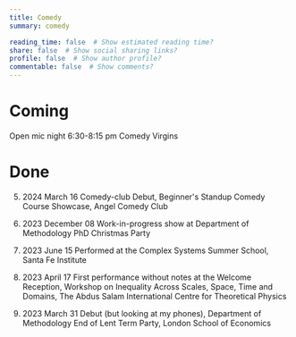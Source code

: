 ```yaml
---
title: Comedy
summary: comedy

reading_time: false  # Show estimated reading time?
share: false  # Show social sharing links?
profile: false  # Show author profile?
commentable: false  # Show comments?
---
```


# Coming 

Open mic night 6:30-8:15 pm Comedy Virgins


# Done

5. 2024 March 16 Comedy-club Debut, Beginner's Standup Comedy Course Showcase, Angel Comedy Club

4. 2023 December 08 Work-in-progress show at Department of Methodology PhD Christmas Party
   
3. 2023 June 15 Performed at the Complex Systems Summer School, Santa Fe Institute

2. 2023 April 17 First performance without notes at the Welcome Reception, Workshop on Inequality Across Scales, Space, Time and Domains, The Abdus Salam International Centre for Theoretical Physics

1. 2023 March 31 Debut (but looking at my phones), Department of Methodology End of Lent Term Party, London School of Economics
